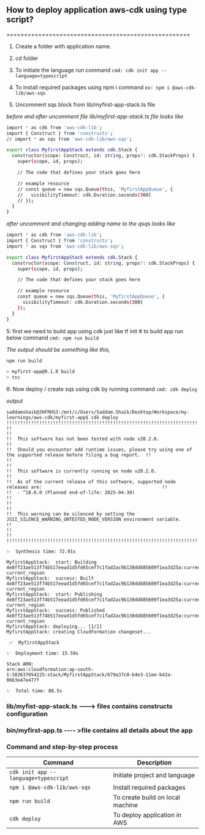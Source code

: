 ## How to deploy application aws-cdk using type script?
====================================================
1. Create a folder with application name.

2. cd folder

3. To initiate the language run command 
```cmd: cdk init app --language=typescript ```

4. To install required packages using npm i command
```ex: npm i @aws-cdk-lib/aws-sqs```

5. Uncomment sqs block from lib/myfirst-app-stack.ts file 

_before and after uncomment file  lib/myfirst-app-stack.ts file looks like_
```sh
import * as cdk from 'aws-cdk-lib';
import { Construct } from 'constructs';
// import * as sqs from 'aws-cdk-lib/aws-sqs';

export class MyfirstAppStack extends cdk.Stack {
  constructor(scope: Construct, id: string, props?: cdk.StackProps) {
    super(scope, id, props);

    // The code that defines your stack goes here

    // example resource
    // const queue = new sqs.Queue(this, 'MyfirstAppQueue', {
    //   visibilityTimeout: cdk.Duration.seconds(300)
    // });
  }
}
```
_after uncomment and changing adding name to the qsqs looks like_
``` sh
import * as cdk from 'aws-cdk-lib';
import { Construct } from 'constructs';
import * as sqs from 'aws-cdk-lib/aws-sqs';

export class MyfirstAppStack extends cdk.Stack {
  constructor(scope: Construct, id: string, props?: cdk.StackProps) {
    super(scope, id, props);

    // The code that defines your stack goes here

    // example resource
    const queue = new sqs.Queue(this, 'MyfirstAppQueue', {
      visibilityTimeout: cdk.Duration.seconds(300)
    });
  }
}
```

5: first we need to build app using cdk just like tf init  # to build app run below command 
```cmd: npm run build```

 _The output should be something like this,_
```sh 
npm run build

> myfirst-app@0.1.0 build
> tsc
```

6: Now deploy / create sqs using cdk by running command
```cmd: cdk deploy ```

_output_
```
saddamshaik@JHFRHS3:/mnt/c/Users/Saddam.Shaik/Desktop/Workspace/my-learnings/aws-cdk/myfirst-app$ cdk deploy
!!!!!!!!!!!!!!!!!!!!!!!!!!!!!!!!!!!!!!!!!!!!!!!!!!!!!!!!!!!!!!!!!!!!!!!!!!!!!!!!!!!!!!!!!!!!!!!!!!!!!!!!!!!!!!!!!!!!!!!!!!
!!                                                                                                                      !!
!!  This software has not been tested with node v20.2.0.                                                                !!
!!  Should you encounter odd runtime issues, please try using one of the supported release before filing a bug report.  !!
!!                                                                                                                      !!
!!  This software is currently running on node v20.2.0.                                                                 !!
!!  As of the current release of this software, supported node releases are:                                            !!
!!  - ^18.0.0 (Planned end-of-life: 2025-04-30)                                                                         !!
!!                                                                                                                      !!
!!  This warning can be silenced by setting the JSII_SILENCE_WARNING_UNTESTED_NODE_VERSION environment variable.        !!
!!                                                                                                                      !!
!!!!!!!!!!!!!!!!!!!!!!!!!!!!!!!!!!!!!!!!!!!!!!!!!!!!!!!!!!!!!!!!!!!!!!!!!!!!!!!!!!!!!!!!!!!!!!!!!!!!!!!!!!!!!!!!!!!!!!!!!!

✨  Synthesis time: 72.91s

MyfirstAppStack:  start: Building 4e8ff23ae513f74b517eead1d5fd65cef7c1fad2ac9b130dd885609f1ea3d25a:current_account-current_region
MyfirstAppStack:  success: Built 4e8ff23ae513f74b517eead1d5fd65cef7c1fad2ac9b130dd885609f1ea3d25a:current_account-current_region
MyfirstAppStack:  start: Publishing 4e8ff23ae513f74b517eead1d5fd65cef7c1fad2ac9b130dd885609f1ea3d25a:current_account-current_region
MyfirstAppStack:  success: Published 4e8ff23ae513f74b517eead1d5fd65cef7c1fad2ac9b130dd885609f1ea3d25a:current_account-current_region
MyfirstAppStack: deploying... [1/1]
MyfirstAppStack: creating CloudFormation changeset...

 ✅  MyfirstAppStack

✨  Deployment time: 15.59s

Stack ARN:
arn:aws:cloudformation:ap-south-1:102637054225:stack/MyfirstAppStack/679a37c0-b4e3-11ee-b42a-0663e47e477f

✨  Total time: 88.5s

```


### lib/myfist-app-stack.ts ---> files contains constructs configuration

### bin/myfirst-app.ts ---- >file contains all details about the app

### Command and step-by-step process

| Command | Description |
| ------- | ----------- |
|``cdk init app --language=typescript``  | Initiate project and language    |
|``npm i @aws-cdk-lib/aws-sqs``          | Install required packages        |
|``npm run build``                       | To create build on local machine |
|``cdk deploy``                          | To deploy application in AWS     |

